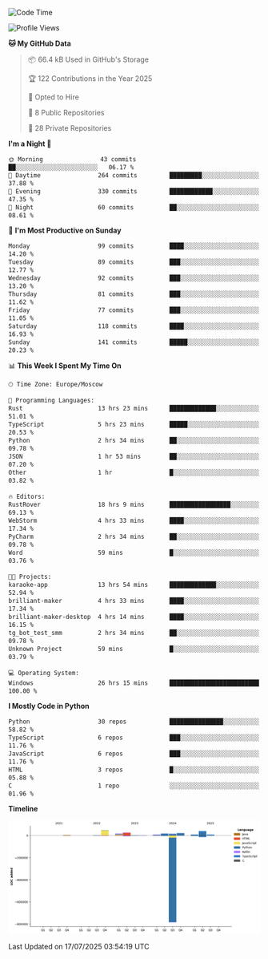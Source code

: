 <!--START_SECTION:waka-->
![Code Time](http://img.shields.io/badge/Code%20Time-740%20hrs%2059%20mins-blue)

![Profile Views](http://img.shields.io/badge/Profile%20Views-0-blue)

**🐱 My GitHub Data** 

> 📦 66.4 kB Used in GitHub's Storage 
 > 
> 🏆 122 Contributions in the Year 2025
 > 
> 💼 Opted to Hire
 > 
> 📜 8 Public Repositories 
 > 
> 🔑 28 Private Repositories 
 > 
**I'm a Night 🦉** 

```text
🌞 Morning                43 commits          ██░░░░░░░░░░░░░░░░░░░░░░░   06.17 % 
🌆 Daytime                264 commits         █████████░░░░░░░░░░░░░░░░   37.88 % 
🌃 Evening                330 commits         ████████████░░░░░░░░░░░░░   47.35 % 
🌙 Night                  60 commits          ██░░░░░░░░░░░░░░░░░░░░░░░   08.61 % 
```
📅 **I'm Most Productive on Sunday** 

```text
Monday                   99 commits          ████░░░░░░░░░░░░░░░░░░░░░   14.20 % 
Tuesday                  89 commits          ███░░░░░░░░░░░░░░░░░░░░░░   12.77 % 
Wednesday                92 commits          ███░░░░░░░░░░░░░░░░░░░░░░   13.20 % 
Thursday                 81 commits          ███░░░░░░░░░░░░░░░░░░░░░░   11.62 % 
Friday                   77 commits          ███░░░░░░░░░░░░░░░░░░░░░░   11.05 % 
Saturday                 118 commits         ████░░░░░░░░░░░░░░░░░░░░░   16.93 % 
Sunday                   141 commits         █████░░░░░░░░░░░░░░░░░░░░   20.23 % 
```


📊 **This Week I Spent My Time On** 

```text
🕑︎ Time Zone: Europe/Moscow

💬 Programming Languages: 
Rust                     13 hrs 23 mins      █████████████░░░░░░░░░░░░   51.01 % 
TypeScript               5 hrs 23 mins       █████░░░░░░░░░░░░░░░░░░░░   20.53 % 
Python                   2 hrs 34 mins       ██░░░░░░░░░░░░░░░░░░░░░░░   09.78 % 
JSON                     1 hr 53 mins        ██░░░░░░░░░░░░░░░░░░░░░░░   07.20 % 
Other                    1 hr                █░░░░░░░░░░░░░░░░░░░░░░░░   03.82 % 

🔥 Editors: 
RustRover                18 hrs 9 mins       █████████████████░░░░░░░░   69.13 % 
WebStorm                 4 hrs 33 mins       ████░░░░░░░░░░░░░░░░░░░░░   17.34 % 
PyCharm                  2 hrs 34 mins       ██░░░░░░░░░░░░░░░░░░░░░░░   09.78 % 
Word                     59 mins             █░░░░░░░░░░░░░░░░░░░░░░░░   03.76 % 

🐱‍💻 Projects: 
karaoke-app              13 hrs 54 mins      █████████████░░░░░░░░░░░░   52.94 % 
brilliant-maker          4 hrs 33 mins       ████░░░░░░░░░░░░░░░░░░░░░   17.34 % 
brilliant-maker-desktop  4 hrs 14 mins       ████░░░░░░░░░░░░░░░░░░░░░   16.15 % 
tg_bot_test_smm          2 hrs 34 mins       ██░░░░░░░░░░░░░░░░░░░░░░░   09.78 % 
Unknown Project          59 mins             █░░░░░░░░░░░░░░░░░░░░░░░░   03.79 % 

💻 Operating System: 
Windows                  26 hrs 15 mins      █████████████████████████   100.00 % 
```

**I Mostly Code in Python** 

```text
Python                   30 repos            ███████████████░░░░░░░░░░   58.82 % 
TypeScript               6 repos             ███░░░░░░░░░░░░░░░░░░░░░░   11.76 % 
JavaScript               6 repos             ███░░░░░░░░░░░░░░░░░░░░░░   11.76 % 
HTML                     3 repos             █░░░░░░░░░░░░░░░░░░░░░░░░   05.88 % 
C                        1 repo              ░░░░░░░░░░░░░░░░░░░░░░░░░   01.96 % 
```



**Timeline**

![Lines of Code chart](https://raw.githubusercontent.com/adlemx/adlemx/main/assets/bar_graph.png)


 Last Updated on 17/07/2025 03:54:19 UTC
<!--END_SECTION:waka-->
